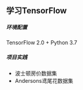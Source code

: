 ## 学习TensorFlow

##### 环境配置

TensorFlow 2.0 + Python 3.7

##### 项目实践

- 波士顿房价数据集
- Andersons鸢尾花数据集


